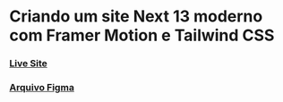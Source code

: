 # Criando um site Next 13 moderno com Framer Motion e Tailwind CSS

### [Live Site]('')

### [Arquivo Figma](https://www.figma.com/file/X8XV9PxhO8PTfx8USezZhd/FREEBIES-Landingpage-LaslesVPN-(Community)?node-id=1%3A127&mode=dev)





